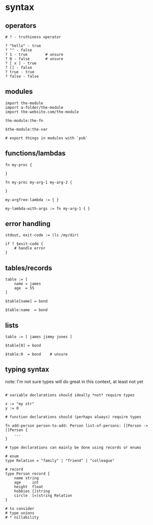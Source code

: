 # syntax

## operators
```
# ? - truthiness operator

? "hello" - true
? "" - false
? 1 - true        # unsure
? 0 - false       # unsure
? [ x ] - true
? [] - false
? true - true
? false - false
```

## modules

```
import the-module
import a-folder/the-module
import the-website.com/the-module

the-module:the-fn

$the-module:the-var

# export things in modules with `pub`
```

## functions/lambdas
```
fn my-proc {

}

fn my-proc my-arg-1 my-arg-2 {

}

my-argfree-lambda := { }

my-lambda-with-args := fn my-arg-1 { }

```

## error handling
```
stdout, exit-code := (ls /my/dir)

if ? $exit-code {
    # handle error
}
```

## tables/records
```
table := [
    name = james
    age  = 55
]

$table[name] = bond

$table:name  = bond
```

## lists
```
table := [ james jimmy jones ]

$table[0] = bond

$table:0  = bond    # unsure
```

## typing syntax

note: I'm not sure types will do great in this context, at least not yet

```

# variable declarations should ideally *not* require types

x := "my str"
y := 0

# function declarations should (perhaps always) require types

fn add-person person-to-add: Person list-of-persons: []Person -> []Person {
    ...
}

# type declarations can mainly be done using records or enums

# enum
type Relation = "family" | "friend" | "colleague"

# record
type Person record {
    name string
    age     int
    height  float
    hobbies []string
    circle  [=]string Relation
}

# to consider
# type unions
# * nillability
```
